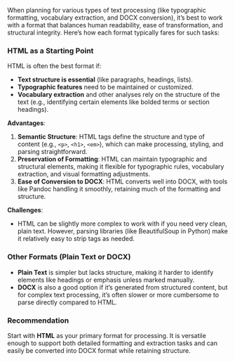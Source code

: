 When planning for various types of text processing (like typographic formatting, vocabulary extraction, and DOCX conversion), it’s best to work with a format that balances human readability, ease of transformation, and structural integrity. Here’s how each format typically fares for such tasks:

### HTML as a Starting Point
HTML is often the best format if:
- **Text structure is essential** (like paragraphs, headings, lists).
- **Typographic features** need to be maintained or customized.
- **Vocabulary extraction** and other analyses rely on the structure of the text (e.g., identifying certain elements like bolded terms or section headings).

**Advantages**:
1. **Semantic Structure**: HTML tags define the structure and type of content (e.g., `<p>`, `<h1>`, `<em>`), which can make processing, styling, and parsing straightforward.
2. **Preservation of Formatting**: HTML can maintain typographic and structural elements, making it flexible for typographic rules, vocabulary extraction, and visual formatting adjustments.
3. **Ease of Conversion to DOCX**: HTML converts well into DOCX, with tools like Pandoc handling it smoothly, retaining much of the formatting and structure.

**Challenges**:
- HTML can be slightly more complex to work with if you need very clean, plain text. However, parsing libraries (like BeautifulSoup in Python) make it relatively easy to strip tags as needed.

### Other Formats (Plain Text or DOCX)
- **Plain Text** is simpler but lacks structure, making it harder to identify elements like headings or emphasis unless marked manually.
- **DOCX** is also a good option if it’s generated from structured content, but for complex text processing, it’s often slower or more cumbersome to parse directly compared to HTML.

### Recommendation
Start with **HTML** as your primary format for processing. It is versatile enough to support both detailed formatting and extraction tasks and can easily be converted into DOCX format while retaining structure.